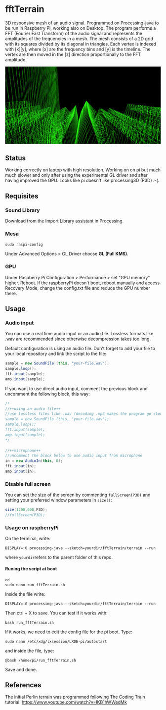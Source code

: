 # fftTerrain

3D responsive mesh of an audio signal. Programmed on Processing-java to be run in Raspberry Pi, working also on Desktop. The program performs a FFT (Fourier Fast Transform) of the audio signal and represents the amplitudes of the frequencies in a mesh. The mesh consists of a 2D grid with its squares divided by its diagonal in triangles. Each vertex is indexed with [x][y], where [x] are the frequency bins and [y] is the timeline. The vertex are then moved in the [z] direction proportionally to the FFT amplitude.

![demo pic](.bin/demo.png)

## Status

Working correctly on laptop with high resolution. Working on on pi but much much slower and only after using the experimental GL driver and after having improved the GPU. Looks like pi doesn't like processing3D (P3D) :-(.

## Requisites

### Sound Library

Download from the Import Library assistant in Processing.

### Mesa

```
sudo raspi-config
```

Under Advanced Options > GL Driver choose **GL (Full KMS)**.

### GPU

Under Raspberry Pi Configuration > Performance > set "GPU memory" higher. Reboot. If the raspberryPi doesn't boot, reboot manually and access Recovery Mode, change the config.txt file and reduce the GPU number there.

## Usage

### Audio input

You can use a real time audio input or an audio file. Lossless formats like .wav are recommended since otherwise decompression takes too long.

Default configuration is using an audio file. Don't forget to add your file to your local repository and link the script to the file:

```java
sample = new SoundFile (this, "your-file.wav");
sample.loop();
fft.input(sample);
amp.input(sample);
```

If you want to use direct audio input, comment the previous block and uncomment the following block, this way:

```java
/*
//++using an audio file++
//use lossless files like .wav (decoding .mp3 makes the program go slow)
sample = new SoundFile (this, "your-file.wav");
sample.loop();
fft.input(sample);
amp.input(sample);
*/

//++microphone++
//uncomment the block below to use audio input from microphone
in = new AudioIn(this, 0);
fft.input(in);
amp.input(in);
```

### Disable full screen

You can set the size of the screen by commenting `fullScreen(P3D)` and setting your preferred window parameters in `size()`:

```java
size(1200,600,P3D);
//fullScreen(P3D);
```

### Usage on raspberryPi

On the terminal, write:

```
DISPLAY=:0 processing-java --sketch=yourdir/fftTerrain/terrain --run
```

where `yourdir`refers to the parent folder of this repo.

#### Runing the script at boot

```
cd
sudo nano run_fftTerrain.sh
```

Inside the file write:

```
DISPLAY=:0 processing-java --sketch=yourdir/fttTerrain/terrain --run
```

Then ctrl + X to save. You can test if it works with:

```
bash run_fftTerrain.sh
```

If it works, we need to edit the config file for the pi boot. Type:

```
sudo nano /etc/xdg/lxsession/LXDE-pi/autostart
```

and inside the file, type:

```
@bash /home/pi/run_fftTerrain.sh
```

Save and done.


## References

The initial Perlin terrain was programmed following The Coding Train tutorial: https://www.youtube.com/watch?v=IKB1hWWedMk

